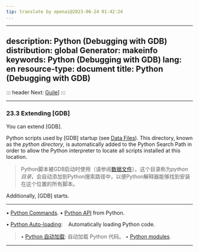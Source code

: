 ```yaml
---
tip: translate by openai@2023-06-24 01:42:24
...
```

---
description: Python (Debugging with GDB)
distribution: global
Generator: makeinfo
keywords: Python (Debugging with GDB)
lang: en
resource-type: document
title: Python (Debugging with GDB)
---
::: header
Next: [Guile](Guile.html#Guile)]
:::

---

### 23.3 Extending [GDB]

You can extend [GDB].


Python scripts used by [GDB] startup (see [Data Files](Data-Files.html#Data-Files)). This directory, known as the *python directory*, is automatically added to the Python Search Path in order to allow the Python interpreter to locate all scripts installed at this location.

> Python脚本被GDB启动时使用（请参阅[数据文件](Data-Files.html#Data-Files)）。这个目录称为*python目录*，会自动添加到Python搜索路径中，以便Python解释器能够找到安装在这个位置的所有脚本。

Additionally, [GDB] starts.

---

• [Python Commands](Python-Commands.html#Python-Commands).
• [Python API](Python-API.html#Python-API) from Python.

• [Python Auto-loading](Python-Auto_002dloading.html#Python-Auto_002dloading):        Automatically loading Python code.

> • [Python 自动加载](Python-Auto_002dloading.html#Python-Auto_002dloading):  自动加载 Python 代码。
• [Python modules](Python-modules.html#Python-modules).

---
